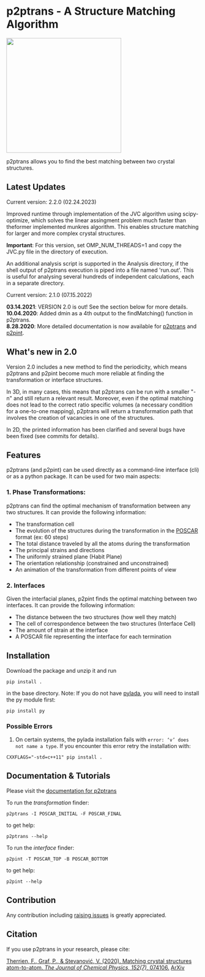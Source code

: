 # p2ptrans - A Structure Matching Algorithm

<img src="https://github.com/ftherrien/p2ptrans/blob/master/WelcomeImage.gif" width="300" height="300">

p2ptrans allows you to find the best matching between two crystal structures.

## Latest Updates

Current version: 2.2.0 (02.24.2023)

Improved runtime through implementation of the JVC algorithm using scipy-optimize, which solves the linear assingment problem much faster than theformer implemented munkres algorithm. This enables structure matching for larger and more complex crystal structures.

**Important**: For this version, set OMP_NUM_THREADS=1 and copy the JVC.py file in the directory of execution. 

An additional analysis script is supported in the Analysis directory, if the shell output of p2ptrans execution is piped into a file named 'run.out'. This is useful for analysing several hundreds of independent calculations, each in a separate directory.


Current version: 2.1.0 (07.15.2022)

**03.14.2021**: VERSION 2.0 is out! See the section below for more details.  
**10.04.2020**: Added dmin as a 4th output to the findMatching() function in p2ptrans.  
**8.28.2020**: More detailed documentation is now available for [p2ptrans](https://p2ptrans.readthedocs.io/en/latest/p2ptrans.html) and [p2pint](https://p2ptrans.readthedocs.io/en/latest/p2pint.html).  

## What's new in 2.0
Version 2.0 includes a new method to find the periodicity, which means p2ptrans and p2pint become much more reliable at finding the transformation or interface structures.

In 3D, in many cases, this means that p2ptrans can be run with a smaller "-n" and still return a relevant result. Moreover, even if the optimal matching does not lead to the correct ratio specific volumes (a necessary condition for a one-to-one mapping), p2ptrans will return a transformation path that involves the creation of vacancies in one of the structures.

In 2D, the printed information has been clarified and several bugs have been fixed (see commits for details).

## Features
p2ptrans (and p2pint) can be used directly as a command-line interface (cli) or as a python package. It can be used for two main aspects:

### 1. Phase Transformations:
p2ptrans can find the optimal mechanism of transformation between any two structures. It can provide the following information:
* The transformation cell
* The evolution of the structures during the transformation in the [POSCAR](https://www.vasp.at/wiki/index.php/Input) format (ex: 60 steps)
* The total distance traveled by all the atoms during the transformation
* The principal strains and directions
* The uniformly strained plane (Habit Plane)
* The orientation relationship (constrained and unconstrained)
* An animation of the transformation from different points of view

### 2. Interfaces
Given the interfacial planes, p2pint finds the optimal matching between two interfaces. It can provide the following information:
* The distance between the two structures (how well they match)
* The cell of correspondence between the two structures (Interface Cell)
* The amount of strain at the interface
* A POSCAR file representing the interface for each termination

## Installation
Download the package and unzip it and run

    pip install .
    
in the base directory.
Note: If you do not have [pylada](https://github.com/pylada/pylada-light), you will need to install the py module first:

    pip install py


### Possible Errors
1. On certain systems, the pylada installation fails with `error: ‘v’ does not name a type`. If you encounter this error retry the installation with:
```
CXXFLAGS="-std=c++11" pip install .
```
 
## Documentation & Tutorials

Please visit the [documentation for p2ptrans](https://p2ptrans.readthedocs.io)

To run the *transformation* finder:
    
    p2ptrans -I POSCAR_INITIAL -F POSCAR_FINAL
    
to get help:
    
    p2ptrans --help

To run the *interface* finder:

    p2pint -T POSCAR_TOP -B POSCAR_BOTTOM

to get help:
    
    p2pint --help

## Contribution
Any contribution including [raising issues](https://github.com/ftherrien/p2ptrans/issues) is greatly appreciated.

## Citation
If you use p2ptrans in your research, please cite:

[Therrien, F., Graf, P., & Stevanović, V. (2020). Matching crystal structures atom-to-atom. *The Journal of Chemical Physics, 152(7)*, 074106.](https://aip.scitation.org/doi/full/10.1063/1.5131527) [ArXiv](https://arxiv.org/abs/1909.12965)
